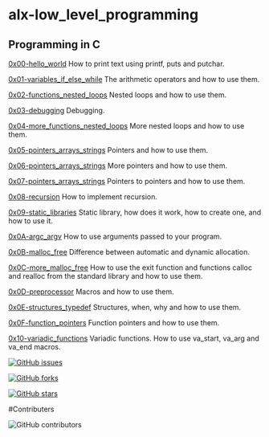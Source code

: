 # alx-low_level_programming


## Programming in C


[0x00-hello_world](./0x00-hello_world) How to print text using printf, puts and putchar.

[0x01-variables_if_else_while](./0x01-variables_if_else_while) The arithmetic operators and how to use them.

[0x02-functions_nested_loops](./0x02-functions_nested_loops) Nested loops and how to use them.

[0x03-debugging](./0x03-debugging) Debugging.

[0x04-more_functions_nested_loops](./0x04-more_functions_nested_loops) More nested loops and how to use them.

[0x05-pointers_arrays_strings](./0x05-pointers_arrays_strings) Pointers and how to use them.

[0x06-pointers_arrays_strings](./0x06-pointers_arrays_strings) More pointers and how to use them.

[0x07-pointers_arrays_strings](./0x07-pointers_arrays_strings) Pointers to pointers and how to use them.

[0x08-recursion](./0x08-recursion) How to implement recursion.

[0x09-static_libraries](./0x09-static_libraries) Static library, how does it work, how to create one, and how to use it.

[0x0A-argc_argv](./0x0A-argc_argv) How to use arguments passed to your program.

[0x0B-malloc_free](./0x0B-malloc_free) Difference between automatic and dynamic allocation.

[0x0C-more_malloc_free](./0x0C-more_malloc_free) How to use the exit function and functions calloc and realloc from the standard library and how to use them.

[0x0D-preprocessor](./0x0D-preprocessor) Macros and how to use them.

[0x0E-structures_typedef](./0x0E-structures_typedef) Structures, when, why and how to use them.

[0x0F-function_pointers](./0x0F-function_pointers) Function pointers and how to use them.

[0x10-variadic_functions](./0x10-variadic_functions) Variadic functions. How to use va_start, va_arg and va_end macros.

[![GitHub issues](https://img.shields.io/github/issues/bedzon94/alx-low_level_programming)](https://github.com/bedzon94/alx-low_level_programming/issues)

[![GitHub forks](https://img.shields.io/github/forks/bedzon94/alx-low_level_programming)](https://github.com/bedzon94/alx-low_level_programming/network)

[![GitHub stars](https://img.shields.io/github/stars/bedzon94/alx-low_level_programming)](https://github.com/bedzon94/alx-low_level_programming/stargazers)

#Contributers

![GitHub contributors](https://img.shields.io/github/contributors/bedzon94/alx-low_level_programming)
